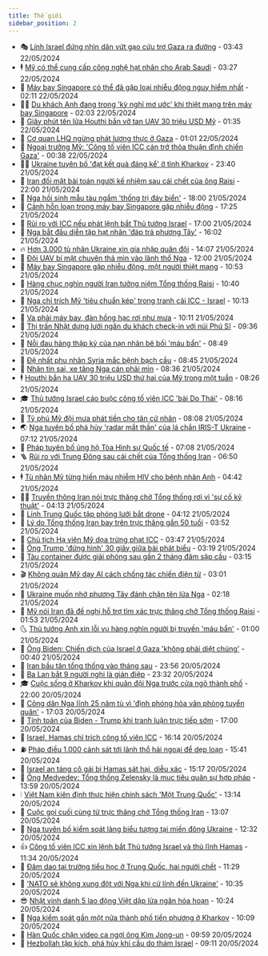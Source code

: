 ```yaml
---
title: Thế giới
sidebar_position: 2
---
```


<!-- vnexpress-the-gioi:START -->
- 🎭 [Lính Israel đứng nhìn dân vứt gạo cứu trợ Gaza ra đường](https://vnexpress.net/linh-israel-dung-nhin-dan-vut-gao-cuu-tro-gaza-ra-duong-4749056.html) - 03:43 22/05/2024
- 🕴 [Mỹ có thể cung cấp công nghệ hạt nhân cho Arab Saudi](https://vnexpress.net/my-co-the-cung-cap-cong-nghe-hat-nhan-cho-arab-saudi-4749015.html) - 03:27 22/05/2024
- 🤭 [Máy bay Singapore có thể đã gặp loại nhiễu động nguy hiểm nhất](https://vnexpress.net/may-bay-singapore-co-the-da-gap-loai-nhieu-dong-nguy-hiem-nhat-4749022.html) - 02:11 22/05/2024
- 🧑‍💻 [Du khách Anh đang trong &#39;kỳ nghỉ mơ ước&#39; khi thiệt mạng trên máy bay Singapore](https://vnexpress.net/du-khach-anh-dang-trong-ky-nghi-mo-uoc-khi-thiet-mang-tren-may-bay-singapore-4749026.html) - 02:03 22/05/2024
- 🦏 [Giây phút tên lửa Houthi bắn vỡ tan UAV 30 triệu USD Mỹ](https://vnexpress.net/giay-phut-ten-lua-houthi-ban-vo-tan-uav-30-trieu-usd-my-4749025.html) - 01:35 22/05/2024
- 🦒 [Cơ quan LHQ ngừng phát lương thực ở Gaza](https://vnexpress.net/co-quan-lhq-ngung-phat-luong-thuc-o-gaza-4749007.html) - 01:01 22/05/2024
- 🌈 [Ngoại trưởng Mỹ: &#39;Công tố viên ICC cản trở thỏa thuận đình chiến Gaza&#39;](https://vnexpress.net/ngoai-truong-my-cong-to-vien-icc-can-tro-thoa-thuan-dinh-chien-gaza-4749010.html) - 00:38 22/05/2024
- 🧑‍🏫 [Ukraine tuyên bố &#39;đạt kết quả đáng kể&#39; ở tỉnh Kharkov](https://vnexpress.net/ukraine-tuyen-bo-dat-ket-qua-dang-ke-o-tinh-kharkov-4749005.html) - 23:40 21/05/2024
- 🐲 [Iran đối mặt bài toán người kế nhiệm sau cái chết của ông Raisi](https://vnexpress.net/iran-doi-mat-bai-toan-nguoi-ke-nhiem-sau-cai-chet-cua-ong-raisi-4748561.html) - 22:00 21/05/2024
- 🦒 [Nga hồi sinh mẫu tàu ngầm &#39;thống trị đáy biển&#39;](https://vnexpress.net/nga-hoi-sinh-mau-tau-ngam-thong-tri-day-bien-4744813.html) - 18:00 21/05/2024
- 🐻 [Cảnh hỗn loạn trong máy bay Singapore gặp nhiễu động](https://vnexpress.net/canh-hon-loan-trong-may-bay-singapore-gap-nhieu-dong-4748990.html) - 17:25 21/05/2024
- 🚀 [Rủi ro với ICC nếu phát lệnh bắt Thủ tướng Israel](https://vnexpress.net/rui-ro-voi-icc-neu-phat-lenh-bat-thu-tuong-israel-4748768.html) - 17:00 21/05/2024
- 🥰 [Nga bắt đầu diễn tập hạt nhân &#39;đáp trả phương Tây&#39;](https://vnexpress.net/nga-bat-dau-dien-tap-hat-nhan-dap-tra-phuong-tay-4748984.html) - 16:02 21/05/2024
- 🔥 [Hơn 3.000 tù nhân Ukraine xin gia nhập quân đội](https://vnexpress.net/hon-3-000-tu-nhan-ukraine-xin-gia-nhap-quan-doi-4748960.html) - 14:07 21/05/2024
- 🥳 [Đội UAV bí mật chuyên thả mìn vào lãnh thổ Nga](https://vnexpress.net/doi-uav-bi-mat-chuyen-tha-min-vao-lanh-tho-nga-4748806.html) - 12:00 21/05/2024
- 💼 [Máy bay Singapore gặp nhiễu động, một người thiệt mạng](https://vnexpress.net/may-bay-singapore-gap-nhieu-dong-mot-nguoi-thiet-mang-4748913.html) - 10:53 21/05/2024
- 🤡 [Hàng chục nghìn người Iran tưởng niệm Tổng thống Raisi](https://vnexpress.net/hang-chuc-nghin-nguoi-iran-tuong-niem-tong-thong-raisi-4748866.html) - 10:40 21/05/2024
- 🌁 [Nga chỉ trích Mỹ &#39;tiêu chuẩn kép&#39; trong tranh cãi ICC - Israel](https://vnexpress.net/nga-chi-trich-my-tieu-chuan-kep-trong-tranh-cai-icc-israel-4748822.html) - 10:13 21/05/2024
- 🤩 [Va phải máy bay, đàn hồng hạc rơi như mưa](https://vnexpress.net/va-phai-may-bay-dan-hong-hac-roi-nhu-mua-4748847.html) - 10:11 21/05/2024
- 🎉 [Thị trấn Nhật dựng lưới ngăn du khách check-in với núi Phú Sĩ](https://vnexpress.net/thi-tran-nhat-dung-luoi-ngan-du-khach-check-in-voi-nui-phu-si-4748827.html) - 09:36 21/05/2024
- 🎉 [Nỗi đau hàng thập kỷ của nạn nhân bê bối &#39;máu bẩn&#39;](https://vnexpress.net/noi-dau-hang-thap-ky-cua-nan-nhan-be-boi-mau-ban-4748655.html) - 08:49 21/05/2024
- 🌁 [Đệ nhất phu nhân Syria mắc bệnh bạch cầu](https://vnexpress.net/de-nhat-phu-nhan-syria-mac-benh-bach-cau-4748820.html) - 08:45 21/05/2024
- 🌊 [Nhận tin sai, xe tăng Nga cán phải mìn](https://vnexpress.net/nhan-tin-sai-xe-tang-nga-can-phai-min-4748742.html) - 08:36 21/05/2024
- 🕴 [Houthi bắn hạ UAV 30 triệu USD thứ hai của Mỹ trong một tuần](https://vnexpress.net/houthi-ban-ha-uav-30-trieu-usd-thu-hai-cua-my-trong-mot-tuan-4748799.html) - 08:26 21/05/2024
- 🎓 [Thủ tướng Israel cáo buộc công tố viên ICC &#39;bài Do Thái&#39;](https://vnexpress.net/thu-tuong-israel-cao-buoc-cong-to-vien-icc-bai-do-thai-4748790.html) - 08:16 21/05/2024
- 🦩 [Tỷ phú Mỹ đội mưa phát tiền cho tân cử nhân](https://vnexpress.net/ty-phu-my-doi-mua-phat-tien-cho-tan-cu-nhan-4748567.html) - 08:08 21/05/2024
- 🌏 [Nga tuyên bố phá hủy &#39;radar mắt thần&#39; của lá chắn IRIS-T Ukraine](https://vnexpress.net/nga-tuyen-bo-pha-huy-radar-mat-than-cua-la-chan-iris-t-ukraine-4748703.html) - 07:12 21/05/2024
- 🌋 [Pháp tuyên bố ủng hộ Tòa Hình sự Quốc tế](https://vnexpress.net/phap-tuyen-bo-ung-ho-toa-hinh-su-quoc-te-4748750.html) - 07:08 21/05/2024
- 🪜 [Rủi ro với Trung Đông sau cái chết của Tổng thống Iran](https://vnexpress.net/rui-ro-voi-trung-dong-sau-cai-chet-cua-tong-thong-iran-4748525.html) - 06:50 21/05/2024
- 🕴 [Tù nhân Mỹ từng hiến máu nhiễm HIV cho bệnh nhân Anh](https://vnexpress.net/tu-nhan-my-tung-hien-mau-nhiem-hiv-cho-benh-nhan-anh-4748676.html) - 04:42 21/05/2024
- 🧑‍🏫 [Truyền thông Iran nói trực thăng chở Tổng thống rơi vì &#39;sự cố kỹ thuật&#39;](https://vnexpress.net/truyen-thong-iran-noi-truc-thang-cho-tong-thong-roi-vi-su-co-ky-thuat-4748623.html) - 04:13 21/05/2024
- 🌮 [Lính Trung Quốc tập phóng lưới bắt drone](https://vnexpress.net/linh-trung-quoc-tap-phong-luoi-bat-drone-4748662.html) - 04:12 21/05/2024
- 🚦 [Lý do Tổng thống Iran bay trên trực thăng gần 50 tuổi](https://vnexpress.net/ly-do-tong-thong-iran-bay-tren-truc-thang-gan-50-tuoi-4748578.html) - 03:52 21/05/2024
- 💫 [Chủ tịch Hạ viện Mỹ dọa trừng phạt ICC](https://vnexpress.net/chu-tich-ha-vien-my-doa-trung-phat-icc-4748625.html) - 03:47 21/05/2024
- 🤡 [Ông Trump &#39;đứng hình&#39; 30 giây giữa bài phát biểu](https://vnexpress.net/ong-trump-dung-hinh-30-giay-giua-bai-phat-bieu-4748559.html) - 03:19 21/05/2024
- 🦣 [Tàu container được giải phóng sau gần 2 tháng đâm sập cầu](https://vnexpress.net/tau-container-duoc-giai-phong-sau-gan-2-thang-dam-sap-cau-4748552.html) - 03:15 21/05/2024
- 🎬 [Không quân Mỹ dạy AI cách chống tác chiến điện tử](https://vnexpress.net/khong-quan-my-day-ai-cach-chong-tac-chien-dien-tu-4745812.html) - 03:01 21/05/2024
- 🎉 [Ukraine muốn nhờ phương Tây đánh chặn tên lửa Nga](https://vnexpress.net/ukraine-muon-nho-phuong-tay-danh-chan-ten-lua-nga-4748562.html) - 02:18 21/05/2024
- 🎡 [Mỹ nói Iran đã đề nghị hỗ trợ tìm xác trực thăng chở Tổng thống Raisi](https://vnexpress.net/my-noi-iran-da-de-nghi-ho-tro-tim-xac-truc-thang-cho-tong-thong-raisi-4748532.html) - 01:53 21/05/2024
- 🌜 [Thủ tướng Anh xin lỗi vụ hàng nghìn người bị truyền &#39;máu bẩn&#39;](https://vnexpress.net/thu-tuong-anh-xin-loi-vu-hang-nghin-nguoi-bi-truyen-mau-ban-4748519.html) - 01:00 21/05/2024
- 🎡 [Ông Biden: Chiến dịch của Israel ở Gaza &#39;không phải diệt chủng&#39;](https://vnexpress.net/ong-biden-chien-dich-cua-israel-o-gaza-khong-phai-diet-chung-4748513.html) - 00:40 21/05/2024
- 🤗 [Iran bầu tân tổng thống vào tháng sau](https://vnexpress.net/iran-bau-tan-tong-thong-vao-thang-sau-4748507.html) - 23:56 20/05/2024
- 🦩 [Ba Lan bắt 9 người nghi là gián điệp](https://vnexpress.net/ba-lan-bat-9-nguoi-nghi-la-gian-diep-4748504.html) - 23:32 20/05/2024
- 🎓 [Cuộc sống ở Kharkov khi quân đội Nga trước cửa ngõ thành phố](https://vnexpress.net/cuoc-song-o-kharkov-khi-quan-doi-nga-truoc-cua-ngo-thanh-pho-4748054.html) - 22:00 20/05/2024
- 🌁 [Công dân Nga lĩnh 25 năm tù vì &#39;định phóng hỏa văn phòng tuyển quân&#39;](https://vnexpress.net/cong-dan-nga-linh-25-nam-tu-vi-dinh-phong-hoa-van-phong-tuyen-quan-4748489.html) - 17:03 20/05/2024
- 🤩 [Tính toán của Biden - Trump khi tranh luận trực tiếp sớm](https://vnexpress.net/tinh-toan-cua-biden-trump-khi-tranh-luan-truc-tiep-som-4747546.html) - 17:00 20/05/2024
- 👹 [Israel, Hamas chỉ trích công tố viên ICC](https://vnexpress.net/israel-hamas-chi-trich-cong-to-vien-icc-4748471.html) - 16:14 20/05/2024
- ⛽️ [Pháp điều 1.000 cảnh sát tới lãnh thổ hải ngoại để dẹp loạn](https://vnexpress.net/phap-dieu-1-000-canh-sat-toi-lanh-tho-hai-ngoai-de-dep-loan-4748463.html) - 15:41 20/05/2024
- 🚀 [Israel an táng cô gái bị Hamas sát hại, diễu xác](https://vnexpress.net/israel-an-tang-co-gai-bi-hamas-sat-hai-dieu-xac-4748396.html) - 15:17 20/05/2024
- 🎡 [Ông Medvedev: Tổng thống Zelensky là mục tiêu quân sự hợp pháp](https://vnexpress.net/ong-medvedev-tong-thong-zelensky-la-muc-tieu-quan-su-hop-phap-4748445.html) - 13:59 20/05/2024
- 🕯 [Việt Nam kiên định thực hiện chính sách &#39;Một Trung Quốc&#39;](https://vnexpress.net/viet-nam-kien-dinh-thuc-hien-chinh-sach-mot-trung-quoc-4748443.html) - 13:14 20/05/2024
- 🐻 [Cuộc gọi cuối cùng từ trực thăng chở Tổng thống Iran](https://vnexpress.net/cuoc-goi-cuoi-cung-tu-truc-thang-cho-tong-thong-iran-4748420.html) - 13:07 20/05/2024
- 🚦 [Nga tuyên bố kiểm soát làng biểu tượng tại miền đông Ukraine](https://vnexpress.net/nga-tuyen-bo-kiem-soat-lang-bieu-tuong-tai-mien-dong-ukraine-4748432.html) - 12:32 20/05/2024
- 👍 [Công tố viên ICC xin lệnh bắt Thủ tướng Israel và thủ lĩnh Hamas](https://vnexpress.net/cong-to-vien-icc-xin-lenh-bat-thu-tuong-israel-va-thu-linh-hamas-4748429.html) - 11:34 20/05/2024
- 🚀 [Đâm dao tại trường tiểu học ở Trung Quốc, hai người chết](https://vnexpress.net/dam-dao-tai-truong-tieu-hoc-o-trung-quoc-hai-nguoi-chet-4748423.html) - 11:29 20/05/2024
- 🌮 [&#39;NATO sẽ không xung đột với Nga khi cử lính đến Ukraine&#39;](https://vnexpress.net/nato-se-khong-xung-dot-voi-nga-khi-cu-linh-den-ukraine-4748326.html) - 10:35 20/05/2024
- 😎 [Nhật vinh danh 5 lao động Việt dập lửa ngăn hỏa hoạn](https://vnexpress.net/nhat-vinh-danh-5-lao-dong-viet-dap-lua-ngan-hoa-hoan-4748394.html) - 10:24 20/05/2024
- 🐲 [Nga kiểm soát gần một nửa thành phố tiền phương ở Kharkov](https://vnexpress.net/nga-kiem-soat-gan-mot-nua-thanh-pho-tien-phuong-o-kharkov-4748376.html) - 10:09 20/05/2024
- 💫 [Hàn Quốc chặn video ca ngợi ông Kim Jong-un](https://vnexpress.net/han-quoc-chan-video-ca-ngoi-ong-kim-jong-un-4748375.html) - 09:59 20/05/2024
- 👀 [Hezbollah tập kích, phá hủy khí cầu do thám Israel](https://vnexpress.net/hezbollah-tap-kich-pha-huy-khi-cau-do-tham-israel-4748284.html) - 09:11 20/05/2024<!-- vnexpress-the-gioi:END -->